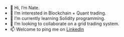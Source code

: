 - 👋 Hi, I’m Nate.
- 👀 I’m interested in Blockchain + Quant trading.
- 🌱 I’m currently learning Solidity programming.
- 💞️ I’m looking to collaborate on a grid trading system.
- 📫 Welcome to ping me on [LinkedIn](https://www.linkedin.com/in/onedayw/)

<!---
Onedayw/Onedayw is a ✨ special ✨ repository because its `README.md` (this file) appears on your GitHub profile.
You can click the Preview link to take a look at your changes.
--->
